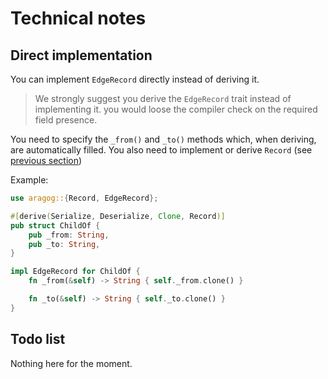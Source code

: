 
# Technical notes

## Direct implementation

You can implement `EdgeRecord` directly instead of deriving it.

> We strongly suggest you derive the `EdgeRecord` trait instead of implementing it.
> you would loose the compiler check on the required field presence.

You need to specify the `_from()` and `_to()` methods which, when deriving, are automatically filled.
You also need to implement or derive `Record` (see [previous section](./record.md))

Example:
```rust
use aragog::{Record, EdgeRecord};

#[derive(Serialize, Deserialize, Clone, Record)]
pub struct ChildOf {
    pub _from: String,
    pub _to: String,
}

impl EdgeRecord for ChildOf {
    fn _from(&self) -> String { self._from.clone() }

    fn _to(&self) -> String { self._to.clone() }
}
```

## Todo list

Nothing here for the moment.
